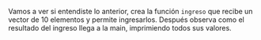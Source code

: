 Vamos a ver si entendiste lo anterior, crea la función `ingreso` que recibe un vector de 10 elementos y permite ingresarlos. Después observa como el resultado del ingreso llega a la main, imprimiendo todos sus valores.